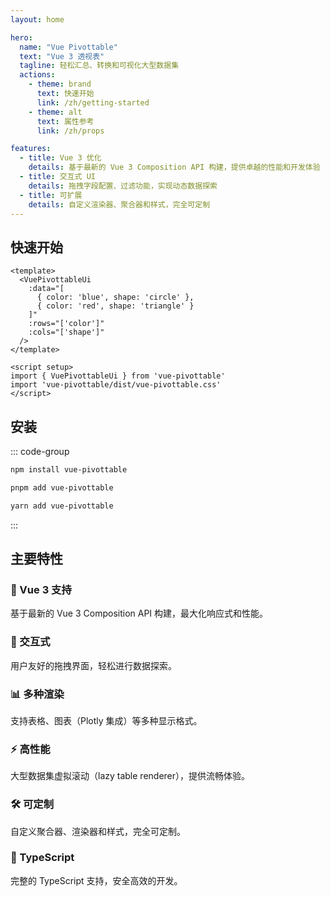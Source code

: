 ```yaml
---
layout: home

hero:
  name: "Vue Pivottable"
  text: "Vue 3 透视表"
  tagline: 轻松汇总、转换和可视化大型数据集
  actions:
    - theme: brand
      text: 快速开始
      link: /zh/getting-started
    - theme: alt
      text: 属性参考
      link: /zh/props

features:
  - title: Vue 3 优化
    details: 基于最新的 Vue 3 Composition API 构建，提供卓越的性能和开发体验
  - title: 交互式 UI
    details: 拖拽字段配置、过滤功能，实现动态数据探索
  - title: 可扩展
    details: 自定义渲染器、聚合器和样式，完全可定制
---
```


## 快速开始

```vue
<template>
  <VuePivottableUi
    :data="[
      { color: 'blue', shape: 'circle' },
      { color: 'red', shape: 'triangle' }
    ]"
    :rows="['color']"
    :cols="['shape']"
  />
</template>

<script setup>
import { VuePivottableUi } from 'vue-pivottable'
import 'vue-pivottable/dist/vue-pivottable.css'
</script>
```

## 安装

::: code-group
```bash [npm]
npm install vue-pivottable
```

```bash [pnpm]
pnpm add vue-pivottable
```

```bash [yarn]
yarn add vue-pivottable
```
:::

## 主要特性

### 🚀 Vue 3 支持
基于最新的 Vue 3 Composition API 构建，最大化响应式和性能。

### 🎯 交互式
用户友好的拖拽界面，轻松进行数据探索。

### 📊 多种渲染
支持表格、图表（Plotly 集成）等多种显示格式。

### ⚡ 高性能
大型数据集虚拟滚动（lazy table renderer），提供流畅体验。

### 🛠 可定制
自定义聚合器、渲染器和样式，完全可定制。

### 📝 TypeScript
完整的 TypeScript 支持，安全高效的开发。
